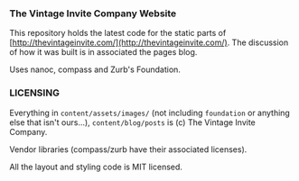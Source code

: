 ### The Vintage Invite Company Website

This repository holds the latest code for the static parts of [http://thevintageinvite.com/](http://thevintageinvite.com/).
The discussion of how it was built is in associated the pages blog.

Uses nanoc, compass and Zurb's Foundation.

### LICENSING

Everything in `content/assets/images/` (not including `foundation` or anything else that isn't ours...), `content/blog/posts` is (c) The Vintage Invite Company.

Vendor libraries (compass/zurb have their associated licenses).

All the layout and styling code is MIT licensed.
